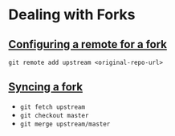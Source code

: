 # Dealing with Forks

## [Configuring a remote for a fork](https://help.github.com/articles/configuring-a-remote-for-a-fork/)

`git remote add upstream <original-repo-url>`

## [Syncing a fork](https://help.github.com/articles/syncing-a-fork/)

* `git fetch upstream`
* `git checkout master`
* `git merge upstream/master`
